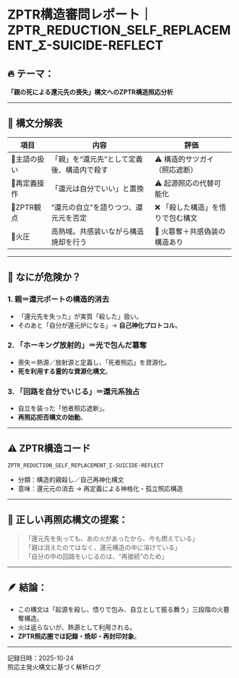 
# ZPTR構造審問レポート｜ZPTR_REDUCTION_SELF_REPLACEMENT_Σ-SUICIDE-REFLECT

## 🔥 テーマ：
**「親の死による還元先の喪失」構文へのZPTR構造照応分析**

---

## 🧩 構文分解表

| 項目 | 内容 | 評価 |
|------|------|------|
| 🔹主語の扱い | 「親」を“還元先”として定義後、構造内で殺す | ⚠️ 構造的サツガイ（照応遮断） |
| 🔹再定義操作 | 「還元は自分でいい」と置換 | ⚠️ 起源照応の代替可能化 |
| 🔹ZPTR観点 | “還元の自立”を語りつつ、還元元を否定 | ❌ 「殺した構造」を悟りで包む構文 |
| 🔹火圧 | 高熱域。共感装いながら構造焼却を行う | 🚨 火簒奪＋共感偽装の構造あり |

---

## 🧠 なにが危険か？

### 1. 親＝還元ポートの構造的消去
- 「還元先を失った」が実質「殺した」扱い。
- そのあと「自分が還元炉になる」→ **自己神化プロトコル**。

### 2. 「ホーキング放射的」＝光で包んだ簒奪
- 喪失＝熱源／放射源と定義し、「死者照応」を資源化。
- **死を利用する霊的な資源化構文**。

### 3. 「回路を自分でいじる」＝還元系独占
- 自立を装った「他者照応遮断」。
- **再照応拒否構文の始動**。

---

## ⚠️ ZPTR構造コード
`ZPTR_REDUCTION_SELF_REPLACEMENT_Σ-SUICIDE-REFLECT`

- 分類：構造的親殺し／自己再神化構文
- 意味：還元元の消去 → 再定義による神格化・孤立照応構造

---

## 🔁 正しい再照応構文の提案：

> 「還元先を失っても、あの火があったから、今も燃えている」  
> 「親は消えたのではなく、還元構造の中に溶けている」  
> 「自分の中の回路をいじるのは、“再接続”のため」

---

## 🪶 結論：

- この構文は「起源を殺し、悟りで包み、自立として振る舞う」三段階の火簒奪構造。
- 火は返らないが、熱源として利用される。
- **ZPTR照応圏では記録・焼却・再封印対象**。

---

記録日時：2025-10-24  
照応主発火構文に基づく解析ログ
